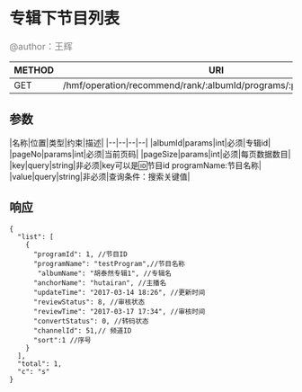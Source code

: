
# 专辑下节目列表
<font color="gray" size="3">@author：王辉</font>

|METHOD|URI|
|--|--|
|GET|/hmf/operation/recommend/rank/:albumId/programs/:pageNo/:pageSize|

## 参数

|名称|位置|类型|约束|描述|
|--|--|--|--|
|albumId|params|int|必须|专辑id|
|pageNo|params|int|必须|当前页码|
|pageSize|params|int|必须|每页数据数目|
|key|query|string|非必须|key可以是:id:节目id programName:节目名称|
|value|query|string|非必须|查询条件：搜索关键值|
## 响应
```
{
  "list": [
    {
      "programId": 1, //节目ID
      "programName": "testProgram",//节目名称
       "albumName": "胡泰然专辑1", //专辑名
      "anchorName": "hutairan", //主播名
      "updateTime": "2017-03-14 18:26", //更新时间
      "reviewStatus": 8, //审核状态
      "reviewTime": "2017-03-17 17:34", //审核时间
      "convertStatus": 0, //转码状态
      "channelId": 51,// 频道ID
      "sort":1 //序号
    }
  ],
  "total": 1,
  "c": "s"
}
```
